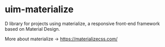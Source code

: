 # uim-materialize
D library for projects using materialize, a responsive front-end framework based on Material Design.

More about materialize -> https://materializecss.com/
